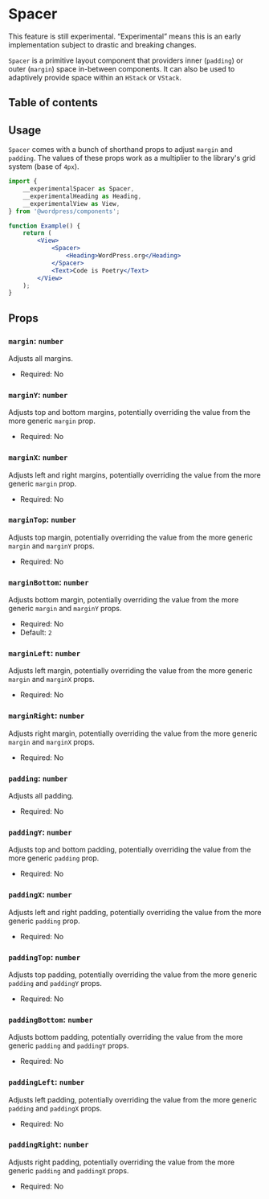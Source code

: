 # Spacer

<div class="callout callout-alert">
This feature is still experimental. “Experimental” means this is an early implementation subject to drastic and breaking changes.
</div>

`Spacer` is a primitive layout component that providers inner (`padding`) or outer (`margin`) space in-between components. It can also be used to adaptively provide space within an `HStack` or `VStack`.

## Table of contents

## Usage

`Spacer` comes with a bunch of shorthand props to adjust `margin` and `padding`. The values of these props work as a multiplier to the library's grid system (base of `4px`).

```jsx
import {
	__experimentalSpacer as Spacer,
	__experimentalHeading as Heading,
	__experimentalView as View,
} from '@wordpress/components';

function Example() {
	return (
		<View>
			<Spacer>
				<Heading>WordPress.org</Heading>
			</Spacer>
			<Text>Code is Poetry</Text>
		</View>
	);
}
```

## Props

### `margin`: `number`

Adjusts all margins.

- Required: No

### `marginY`: `number`

Adjusts top and bottom margins, potentially overriding the value from the more generic `margin` prop.

- Required: No

### `marginX`: `number`

Adjusts left and right margins, potentially overriding the value from the more generic `margin` prop.

- Required: No

### `marginTop`: `number`

Adjusts top margin, potentially overriding the value from the more generic `margin` and `marginY` props.

- Required: No

### `marginBottom`: `number`

Adjusts bottom margin, potentially overriding the value from the more generic `margin` and `marginY` props.

- Required: No
- Default: `2`

### `marginLeft`: `number`

Adjusts left margin, potentially overriding the value from the more generic `margin` and `marginX` props.

- Required: No

### `marginRight`: `number`

Adjusts right margin, potentially overriding the value from the more generic `margin` and `marginX` props.

- Required: No

### `padding`: `number`

Adjusts all padding.

- Required: No

### `paddingY`: `number`

Adjusts top and bottom padding, potentially overriding the value from the more generic `padding` prop.

- Required: No

### `paddingX`: `number`

Adjusts left and right padding, potentially overriding the value from the more generic `padding` prop.

- Required: No

### `paddingTop`: `number`

Adjusts top padding, potentially overriding the value from the more generic `padding` and `paddingY` props.

- Required: No

### `paddingBottom`: `number`

Adjusts bottom padding, potentially overriding the value from the more generic `padding` and `paddingY` props.

- Required: No

### `paddingLeft`: `number`

Adjusts left padding, potentially overriding the value from the more generic `padding` and `paddingX` props.

- Required: No

### `paddingRight`: `number`

Adjusts right padding, potentially overriding the value from the more generic `padding` and `paddingX` props.

- Required: No
